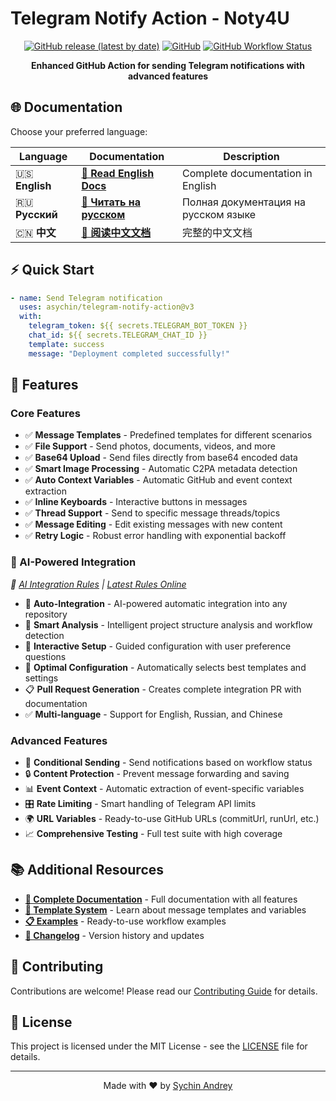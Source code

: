 # Telegram Notify Action - Noty4U

<div align="center">

[![GitHub release (latest by date)](https://img.shields.io/github/v/release/asychin/telegram-notify-action)](https://github.com/asychin/telegram-notify-action/releases)
[![GitHub](https://img.shields.io/github/license/asychin/telegram-notify-action)](LICENSE)
[![GitHub Workflow Status](https://img.shields.io/github/actions/workflow/status/asychin/telegram-notify-action/test.yml)](https://github.com/asychin/telegram-notify-action/actions)

**Enhanced GitHub Action for sending Telegram notifications with advanced features**

</div>

## 🌐 Documentation

Choose your preferred language:

<div align="center">

| Language       | Documentation                                 | Description                          |
| -------------- | --------------------------------------------- | ------------------------------------ |
| 🇺🇸 **English** | **[📖 Read English Docs](docs/en/README.md)** | Complete documentation in English    |
| 🇷🇺 **Русский** | **[📖 Читать на русском](docs/ru/README.md)** | Полная документация на русском языке |
| 🇨🇳 **中文**    | **[📖 阅读中文文档](docs/zh/README.md)**      | 完整的中文文档                       |

</div>

## ⚡ Quick Start

```yaml
- name: Send Telegram notification
  uses: asychin/telegram-notify-action@v3
  with:
    telegram_token: ${{ secrets.TELEGRAM_BOT_TOKEN }}
    chat_id: ${{ secrets.TELEGRAM_CHAT_ID }}
    template: success
    message: "Deployment completed successfully!"
```

## 🔧 Features

### Core Features

- ✅ **Message Templates** - Predefined templates for different scenarios
- ✅ **File Support** - Send photos, documents, videos, and more
- ✅ **Base64 Upload** - Send files directly from base64 encoded data
- ✅ **Smart Image Processing** - Automatic C2PA metadata detection
- ✅ **Auto Context Variables** - Automatic GitHub and event context extraction
- ✅ **Inline Keyboards** - Interactive buttons in messages
- ✅ **Thread Support** - Send to specific message threads/topics
- ✅ **Message Editing** - Edit existing messages with new content
- ✅ **Retry Logic** - Robust error handling with exponential backoff

### 🤖 AI-Powered Integration
*📄 [AI Integration Rules](./.ai-integration-rules) | [Latest Rules Online](https://github.com/asychin/telegram-notify-action/blob/main/.ai-integration-rules)*

- 🔮 **Auto-Integration** - AI-powered automatic integration into any repository
- 🧠 **Smart Analysis** - Intelligent project structure analysis and workflow detection
- 💬 **Interactive Setup** - Guided configuration with user preference questions
- 🎯 **Optimal Configuration** - Automatically selects best templates and settings
- 📋 **Pull Request Generation** - Creates complete integration PR with documentation
- ✅ **Multi-language** - Support for English, Russian, and Chinese

### Advanced Features

- 🎯 **Conditional Sending** - Send notifications based on workflow status
- 🔒 **Content Protection** - Prevent message forwarding and saving
- 📊 **Event Context** - Automatic extraction of event-specific variables
- 🎛️ **Rate Limiting** - Smart handling of Telegram API limits
- 🌍 **URL Variables** - Ready-to-use GitHub URLs (commitUrl, runUrl, etc.)
- 📈 **Comprehensive Testing** - Full test suite with high coverage

## 📚 Additional Resources

- **[📖 Complete Documentation](docs/en/README.md)** - Full documentation with all features
- **[🎨 Template System](docs/en/TEMPLATE-SYSTEM.md)** - Learn about message templates and variables
- **[📋 Examples](examples/)** - Ready-to-use workflow examples
- **[📝 Changelog](CHANGELOG.md)** - Version history and updates

## 🤝 Contributing

Contributions are welcome! Please read our [Contributing Guide](CONTRIBUTING.md) for details.

## 📄 License

This project is licensed under the MIT License - see the [LICENSE](LICENSE) file for details.

---

<div align="center">
Made with ❤️ by <a href="https://github.com/asychin">Sychin Andrey</a>
</div>

